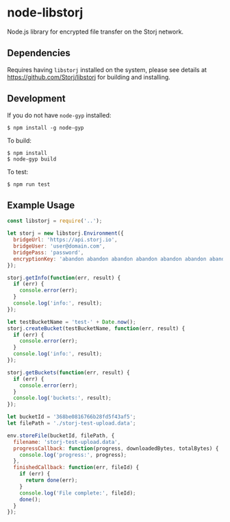 # node-libstorj

Node.js library for encrypted file transfer on the Storj network.

## Dependencies

Requires having `libstorj` installed on the system, please see details at https://github.com/Storj/libstorj for building and installing.

## Development

If you do not have `node-gyp` installed:

```
$ npm install -g node-gyp
```

To build:

```
$ npm install
$ node-gyp build
```

To test:

```
$ npm run test
```

## Example Usage

```js
const libstorj = require('..');

let storj = new libstorj.Environment({
  bridgeUrl: 'https://api.storj.io',
  bridgeUser: 'user@domain.com',
  bridgePass: 'password',
  encryptionKey: 'abandon abandon abandon abandon abandon abandon abandon abandon abandon abandon abandon about'
});

storj.getInfo(function(err, result) {
  if (err) {
    console.error(err);
  }
  console.log('info:', result);
});

let testBucketName = 'test-' + Date.now();
storj.createBucket(testBucketName, function(err, result) {
  if (err) {
    console.error(err);
  }
  console.log('info:', result);
});

storj.getBuckets(function(err, result) {
  if (err) {
    console.error(err);
  }
  console.log('buckets:', result);
});

let bucketId = '368be0816766b28fd5f43af5';
let filePath = './storj-test-upload.data';

env.storeFile(bucketId, filePath, {
  filename: 'storj-test-upload.data',
  progressCallback: function(progress, downloadedBytes, totalBytes) {
    console.log('progress:', progress);
  },
  finishedCallback: function(err, fileId) {
    if (err) {
      return done(err);
    }
    console.log('File complete:', fileId);
    done();
  }
});

```